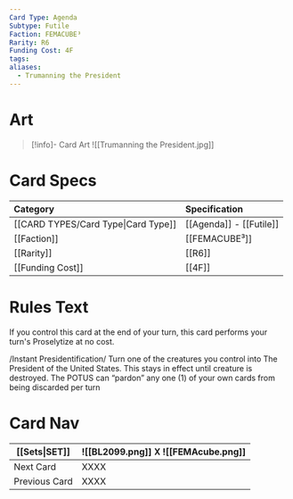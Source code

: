```yaml
---
Card Type: Agenda
Subtype: Futile
Faction: FEMACUBE³
Rarity: R6
Funding Cost: 4F
tags: 
aliases:
  - Trumanning the President
---
```

# Art

> [!info]- Card Art
> ![[Trumanning the President.jpg]]

# Card Specs

| Category                            | Specification     |
|:----------------------------------- |:----------------- |
| [[CARD TYPES/Card Type\|Card Type]] | [[Agenda]] - [[Futile]] |
| [[Faction]]                         | [[FEMACUBE³]]              |
| [[Rarity]]                          | [[R6]]              |
| [[Funding Cost]]                    | [[4F]]            |

# Rules Text

If you control this card at the end of your turn, this card performs your turn's Proselytize at no cost.

/Instant Presidentification/ 
Turn one of the creatures you control into The President of the United States. 
This stays in effect until creature is destroyed. 
The POTUS can “pardon” any one (1) of your own cards from being discarded per turn

# Card Nav

| [[Sets\|SET]] |  ![[BL2099.png]] 𐌢 ![[FEMAcube.png]] |
| --- | --- |  
| Next Card | XXXX |  
| Previous Card | XXXX |  

